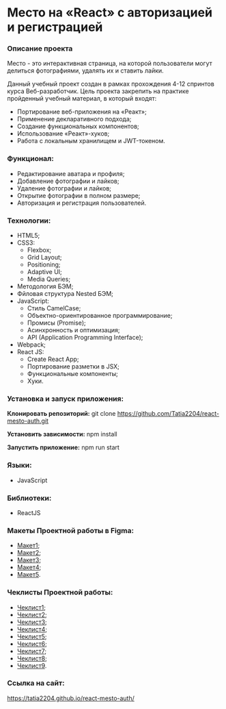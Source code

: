 # Место на «React» с авторизацией и регистрацией

### Описание проекта
Место - это интерактивная страница, на которой пользователи могут делиться фотографиями, удалять их и ставить лайки.

Данный учебный проект создан в рамках прохождения 4-12 спринтов курса Веб-разработчик. Цель проекта закрепить на практике пройденный учебный материал, в который входят:

* Портирование веб-приложения на «Реакт»;
* Применение декларативного подхода;
* Создание функциональных компонентов;
* Использование «Реакт»-хуков;
* Работа c локальным хранилищем и JWT-токеном.

### Функционал:
* Редактирование аватара и профиля;
* Добавление фотографии и лайков;
* Удаление фотографии и лайков;
* Открытие фотографии в полном размере;
* Авторизация и регистрация пользователей.

### Технологии:
* HTML5;
* CSS3:
  * Flexbox;
  * Grid Layout;
  * Positioning;
  * Adaptive UI;
  * Media Queries;
* Методология БЭМ;
* Фйловая структура Nested БЭМ;
* JavaScript:
  * Стиль CamelCase;
  * Объектно-ориентированное программирование;
  * Промисы (Promise);
  * Асинхронность и оптимизация;
  * API (Application Programming Interface);
* Webpack;
* React JS:
  * Create React App;
  * Портирование разметки в JSX;
  * Функциональные компоненты;
  * Хуки.

### Установка и запуск приложения:

**Клонировать репозиторий:**
git clone https://github.com/Tatia2204/react-mesto-auth.git

**Установить зависимости:**
npm install

**Запустить приложение:**
npm run start

### Языки:

* JavaScript

### Библиотеки:

* ReactJS

### Макеты Проектной работы в Figma:
* [Макет1](https://www.figma.com/file/2cn9N9jSkmxD84oJik7xL7/JavaScript.-Sprint-4?node-id=0%3A1);
* [Макет2](https://www.figma.com/file/bjyvbKKJN2naO0ucURl2Z0/JavaScript.-Sprint-5?node-id=0%3A1);
* [Макет3](https://www.figma.com/file/kRVLKwYG3d1HGLvh7JFWRT/JavaScript.-Sprint-6?node-id=0%3A1);
* [Макет4](https://www.figma.com/file/PSdQFRHoxXJFs2FH8IXViF/JavaScript.-Sprint-9?node-id=0%3A1);
* [Макет5](https://www.figma.com/file/5H3gsn5lIGPwzBPby9jAOo/JavaScript.-Sprint-12?node-id=0%3A1).

### Чеклисты Проектной работы:

* [Чеклист1](https://code.s3.yandex.net/web-developer/checklists/new-program/checklist-4/index.html);
* [Чеклист2](https://code.s3.yandex.net/web-developer/checklists/new-program/checklist-5/index.html);
* [Чеклист3](https://code.s3.yandex.net/web-developer/checklists/new-program/checklist-6/index.html);
* [Чеклист4](https://code.s3.yandex.net/web-developer/checklists/new-program/checklist-7/index.html);
* [Чеклист5](https://code.s3.yandex.net/web-developer/checklists/new-program/checklist-8/index.html);
* [Чеклист6](https://code.s3.yandex.net/web-developer/checklists/new-program/checklist-9/index.html);
* [Чеклист7](https://code.s3.yandex.net/web-developer/checklists/new-program/checklist-10/index.html);
* [Чеклист8](https://code.s3.yandex.net/web-developer/checklists/new-program/checklist-11/index.html);
* [Чеклист9](https://code.s3.yandex.net/web-developer/checklists/new-program/checklist-12/index.html).

### Ссылка на сайт:
https://tatia2204.github.io/react-mesto-auth/
